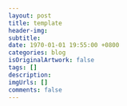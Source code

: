 ```yaml
---
layout: post
title: template
header-img:
subtitle:
date: 1970-01-01 19:55:00 +0800
categories: blog
isOriginalArtwork: false
tags: []
description:
imgUrls: []
comments: false
---
```

